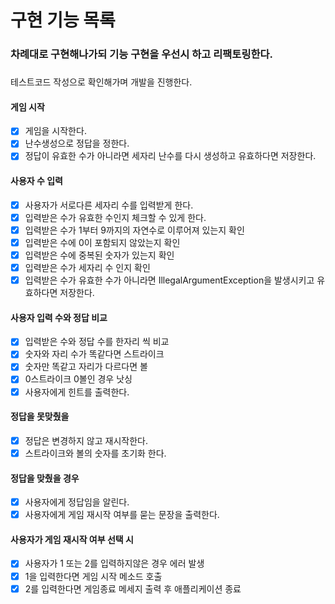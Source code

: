 # 구현 기능 목록
###  차례대로 구현해나가되 기능 구현을 우선시 하고 리팩토링한다.
### 
테스트코드 작성으로 확인해가며 개발을 진행한다.


#### 게임 시작
- [x] 게임을 시작한다.
- [x] 난수생성으로 정답을 정한다.
- [x] 정답이 유효한 수가 아니라면 세자리 난수를 다시 생성하고 유효하다면 저장한다.
#### 사용자 수 입력
- [x] 사용자가 서로다른 세자리 수를 입력받게 한다. 
- [x] 입력받은 수가 유효한 수인지 체크할 수 있게 한다.
- [x] 입력받은 수가 1부터 9까지의 자연수로 이루어져 있는지 확인
- [x] 입력받은 수에 0이 포함되지 않았는지 확인
- [x] 입력받은 수에 중복된 숫자가 있는지 확인
- [x] 입력받은 수가 세자리 수 인지 확인
- [x] 입력받은 수가 유효한 수가 아니라면 IllegalArgumentException을 발생시키고 유효하다면 저장한다.
#### 사용자 입력 수와 정답 비교
- [x] 입력받은 수와 정답 수를 한자리 씩 비교
- [x] 숫자와 자리 수가 똑같다면 스트라이크
- [x] 숫자만 똑같고 자리가 다르다면 볼
- [x] 0스트라이크 0볼인 경우 낫싱
- [x] 사용자에게 힌트를 출력한다.
#### 정답을 못맞췄을 
- [x] 정답은 변경하지 않고 재시작한다.
- [x] 스트라이크와 볼의 숫자를 초기화 한다.

#### 정답을 맞췄을 경우
- [x] 사용자에게 정답임을 알린다.
- [x] 사용자에게 게임 재시작 여부를 묻는 문장을 출력한다.
#### 사용자가 게임 재시작 여부 선택 시
- [x] 사용자가 1 또는 2를 입력하지않은 경우 에러 발생
- [x] 1을 입력한다면 게임 시작 메소드 호출
- [x] 2를 입력한다면 게임종료 메세지 출력 후 애플리케이션 종료